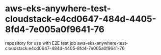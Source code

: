 # aws-eks-anywhere-test-cloudstack-e4cd0647-484d-4405-8fd4-7e005a0f9641-76
repository for use with E2E test job aws-eks-anywhere-test-cloudstack:e4cd0647-484d-4405-8fd4-7e005a0f9641-76
